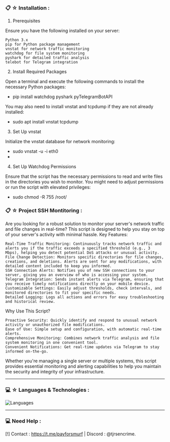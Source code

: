 ### 📋 ☆ Installation  :

1. Prerequisites

Ensure you have the following installed on your server:

    Python 3.x
    pip for Python package management
    vnstat for network traffic monitoring
    watchdog for file system monitoring
    pyshark for detailed traffic analysis
    telebot for Telegram integration
2. Install Required Packages

Open a terminal and execute the following commands to install the necessary Python packages:
 - pip install watchdog pyshark pyTelegramBotAPI

You may also need to install vnstat and tcpdump if they are not already installed:
 - sudo apt install vnstat tcpdump

3. Set Up vnstat

Initialize the vnstat database for network monitoring:

- sudo vnstat -u -i eth0
- 
4. Set Up Watchdog Permissions

Ensure that the script has the necessary permissions to read and write files in the directories you wish to monitor. You might need to adjust permissions or run the script with elevated privileges:
- sudo chmod -R 755 /root/


### 📋 ☆ Project SSH Montitoring  :
Are you looking for a robust solution to monitor your server's network traffic and file changes in real-time? This script is designed to help you stay on top of your server's activity with minimal hassle.
Key Features:

    Real-Time Traffic Monitoring: Continuously tracks network traffic and alerts you if the traffic exceeds a specified threshold (e.g., 3 Mbps), helping you detect potential DoS attacks or unusual activity.
    File Change Detection: Monitors specific directories for file changes, creations, and deletions. Alerts are sent for any modifications, with detailed content included to keep you informed.
    SSH Connection Alerts: Notifies you of new SSH connections to your server, giving you an overview of who is accessing your system.
    Telegram Integration: Sends instant alerts via Telegram, ensuring that you receive timely notifications directly on your mobile device.
    Customizable Settings: Easily adjust thresholds, check intervals, and monitored directories to fit your specific needs.
    Detailed Logging: Logs all actions and errors for easy troubleshooting and historical review.

Why Use This Script?

    Proactive Security: Quickly identify and respond to unusual network activity or unauthorized file modifications.
    Ease of Use: Simple setup and configuration, with automatic real-time alerts.
    Comprehensive Monitoring: Combines network traffic analysis and file system monitoring in one convenient tool.
    Convenient Notifications: Get real-time updates via Telegram to stay informed on-the-go.

Whether you're managing a single server or multiple systems, this script provides essential monitoring and alerting capabilities to help you maintain the security and integrity of your infrastructure.

-----

### 💻 ☆ Languages & Technologies :

![Languages](https://skillicons.dev/icons?i=python)

-----
### 💻 Need Help : 
[!] Contact : https://t.me/payforsmurf | Discord : @tjrsencrime.




